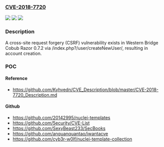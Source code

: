 ### [CVE-2018-7720](https://cve.mitre.org/cgi-bin/cvename.cgi?name=CVE-2018-7720)
![](https://img.shields.io/static/v1?label=Product&message=n%2Fa&color=blue)
![](https://img.shields.io/static/v1?label=Version&message=n%2Fa&color=blue)
![](https://img.shields.io/static/v1?label=Vulnerability&message=n%2Fa&color=brighgreen)

### Description

A cross-site request forgery (CSRF) vulnerability exists in Western Bridge Cobub Razor 0.7.2 via /index.php?/user/createNewUser/, resulting in account creation.

### POC

#### Reference
- https://github.com/Kyhvedn/CVE_Description/blob/master/CVE-2018-7720_Description.md

#### Github
- https://github.com/20142995/nuclei-templates
- https://github.com/5ecurity/CVE-List
- https://github.com/SexyBeast233/SecBooks
- https://github.com/anquanquantao/iwantacve
- https://github.com/cyb3r-w0lf/nuclei-template-collection

